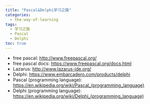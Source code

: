 ```yaml
---
title: "Pascal&Delphi学习之路"
categories:
  - the-way-of-learning
tags:
  - 学习之路
  - Pascal
  - Delphi
toc: true
---
```


* free pascal: <http://www.freepascal.org/>
* free pascal docs: <https://www.freepascal.org/docs.html>
* Lazarus: <http://www.lazarus-ide.org/>
* Delphi: <https://www.embarcadero.com/products/delphi>
* Pascal (programming language): <https://en.wikipedia.org/wiki/Pascal_(programming_language)>
* Delphi (programming language): <https://en.wikipedia.org/wiki/Delphi_(programming_language)>